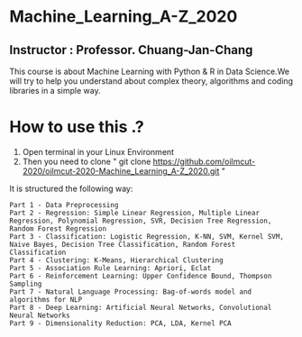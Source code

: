 # Machine_Learning_A-Z_2020
## Instructor : Professor. Chuang-Jan-Chang

This course is about Machine Learning with Python & R in Data Science.We will try to help you understand about complex theory, algorithms and coding libraries in a simple way.

# How to use this .?
1. Open terminal in your Linux Environment 
2. Then you need to clone " git clone https://github.com/oilmcut-2020/oilmcut-2020-Machine_Learning_A-Z_2020.git "
 
It is structured the following way:

    Part 1 - Data Preprocessing
    Part 2 - Regression: Simple Linear Regression, Multiple Linear Regression, Polynomial Regression, SVR, Decision Tree Regression, Random Forest Regression
    Part 3 - Classification: Logistic Regression, K-NN, SVM, Kernel SVM, Naive Bayes, Decision Tree Classification, Random Forest Classification
    Part 4 - Clustering: K-Means, Hierarchical Clustering
    Part 5 - Association Rule Learning: Apriori, Eclat
    Part 6 - Reinforcement Learning: Upper Confidence Bound, Thompson Sampling
    Part 7 - Natural Language Processing: Bag-of-words model and algorithms for NLP
    Part 8 - Deep Learning: Artificial Neural Networks, Convolutional Neural Networks
    Part 9 - Dimensionality Reduction: PCA, LDA, Kernel PCA
